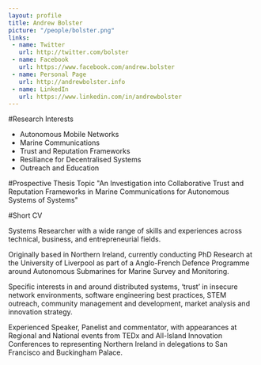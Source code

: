 ```yaml
---
layout: profile
title: Andrew Bolster
picture: "/people/bolster.png"
links:
 - name: Twitter
   url: http://twitter.com/bolster
 - name: Facebook
   url: https://www.facebook.com/andrew.bolster
 - name: Personal Page
   url: http://andrewbolster.info
 - name: LinkedIn
   url: https://www.linkedin.com/in/andrewbolster
---
```


#Research Interests
* Autonomous Mobile Networks
* Marine Communications
* Trust and Reputation Frameworks
* Resiliance for Decentralised Systems
* Outreach and Education

#Prospective Thesis Topic
"An Investigation into Collaborative Trust and Reputation Frameworks in Marine Communications for Autonomous Systems of Systems"

#Short CV

Systems Researcher with a wide range of skills and experiences across technical, business, and entrepreneurial fields.

Originally based in Northern Ireland, currently conducting PhD Research at the University of Liverpool as part of a Anglo-French Defence Programme around Autonomous Submarines for Marine Survey and Monitoring.

Specific interests in and around distributed systems, ‘trust’ in insecure network environments, software engineering best practices, STEM outreach, community management and development, market analysis and innovation strategy.

Experienced Speaker, Panelist and commentator, with appearances at Regional and National events from TEDx and All-Island Innovation Conferences to representing Northern Ireland in delegations to San Francisco and Buckingham Palace.


